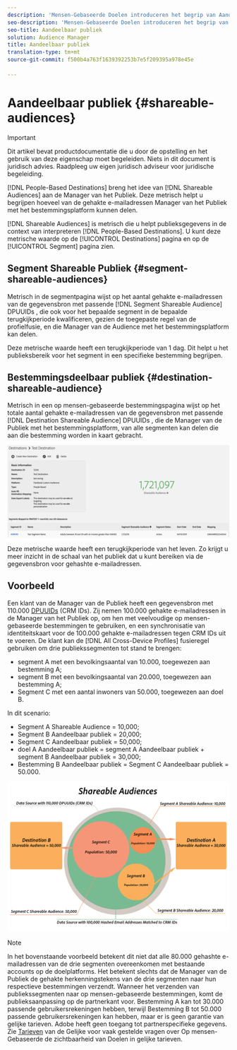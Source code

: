 ```yaml
---
description: 'Mensen-Gebaseerde Doelen introduceren het begrip van Aandeelbare Publiek aan de Manager van het Publiek. Deze metrisch helpt u begrijpen hoeveel van de gehakte e-mailadressen Manager van het Publiek met het bestemmingsplatform kunnen delen. '
seo-description: 'Mensen-Gebaseerde Doelen introduceren het begrip van Aandeelbare Publiek aan de Manager van het Publiek. Deze metrisch helpt u begrijpen hoeveel van de gehakte e-mailadressen Manager van het Publiek met het bestemmingsplatform kunnen delen. '
seo-title: Aandeelbaar publiek
solution: Audience Manager
title: Aandeelbaar publiek
translation-type: tm+mt
source-git-commit: f500b4a763f1639392253b7e5f209395a978e45e

---
```



# Aandeelbaar publiek {#shareable-audiences}

>[!IMPORTANT]
>Dit artikel bevat productdocumentatie die u door de opstelling en het gebruik van deze eigenschap moet begeleiden. Niets in dit document is juridisch advies. Raadpleeg uw eigen juridisch adviseur voor juridische begeleiding.

[!DNL People-Based Destinations] breng het idee van [!DNL Shareable Audiences] aan de Manager van het Publiek. Deze metrisch helpt u begrijpen hoeveel van de gehakte e-mailadressen Manager van het Publiek met het bestemmingsplatform kunnen delen.

[!DNL Shareable Audiences] is metrisch die u helpt publieksgegevens in de context van interpreteren [!DNL People-Based Destinations]. U kunt deze metrische waarde op de [!UICONTROL Destinations] pagina en op de [!UICONTROL Segment] pagina zien.

## Segment Shareable Publiek {#segment-shareable-audiences}

Metrisch in de segmentpagina wijst op het aantal gehakte e-mailadressen van de gegevensbron met passende [!DNL Segment Shareable Audience] DPUUIDs [](../../reference/ids-in-aam.md), die ook voor het bepaalde segment in de bepaalde terugkijkperiode kwalificeren, gezien de toegepaste regel van de profielfusie, en die Manager van de Audience met het bestemmingsplatform kan delen.

Deze metrische waarde heeft een terugkijkperiode van 1 dag. Dit helpt u het publieksbereik voor het segment in een specifieke bestemming begrijpen.

## Bestemmingsdeelbaar publiek {#destination-shareable-audience}

Metrisch in een op mensen-gebaseerde bestemmingspagina wijst op het totale aantal gehakte e-mailadressen van de gegevensbron met passende [!DNL Destination Shareable Audience] DPUUIDs [](../../reference/ids-in-aam.md), die de Manager van de Publiek met het bestemmingsplatform, van alle segmenten kan delen die aan die bestemming worden in kaart gebracht.

![deelbaar publiek](assets/dest-shareable-audiences.png)

Deze metrische waarde heeft een terugkijkperiode van het leven. Zo krijgt u meer inzicht in de schaal van het publiek dat u kunt bereiken via de gegevensbron voor gehashte e-mailadressen.

## Voorbeeld

Een klant van de Manager van de Publiek heeft een gegevensbron met 110.000 [DPUUIDs](../../reference/ids-in-aam.md) (CRM IDs). Zij nemen 100.000 gehakte e-mailadressen in de Manager van het Publiek op, om hen met veelvoudige op mensen-gebaseerde bestemmingen te gebruiken, en een synchronisatie van identiteitskaart voor de 100.000 gehakte e-mailadressen tegen CRM IDs uit te voeren. De klant kan de [!DNL All Cross-Device Profiles] fusieregel gebruiken om drie publiekssegmenten tot stand te brengen:

* segment A met een bevolkingsaantal van 10.000, toegewezen aan bestemming A;
* segment B met een bevolkingsaantal van 20.000, toegewezen aan bestemming A;
* Segment C met een aantal inwoners van 50.000, toegewezen aan doel B.

In dit scenario:

* Segment A Shareable Audience = 10,000;
* Segment B Aandeelbaar publiek = 20,000;
* Segment C Aandeelbaar publiek = 50,000;
* doel A Aandeelbaar publiek = segment A Aandeelbaar publiek + segment B Aandeelbaar publiek = 30,000;
* Bestemming B Aandeelbaar publiek = Segment C Aandeelbaar publiek = 50.000.

![deelbaar publiek-diagram](assets/shareable-audiences.png)

> [!NOTE]
>
> In het bovenstaande voorbeeld betekent dit niet dat alle 80.000 gehashte e-mailadressen van de drie segmenten overeenkomen met bestaande accounts op de doelplatforms. Het betekent slechts dat de Manager van de Publiek de gehakte herkenningstekens van de drie segmenten naar hun respectieve bestemmingen verzendt. Wanneer het verzenden van publiekssegmenten naar op mensen-gebaseerde bestemmingen, komt de publieksaanpassing op de partnerkant voor. Bestemming A kan tot 30.000 passende gebruikersrekeningen hebben, terwijl Bestemming B tot 50.000 passende gebruikersrekeningen kan hebben, maar er is geen garantie van gelijke tarieven. Adobe heeft geen toegang tot partnerspecifieke gegevens. Zie [Tarieven](../../faq/faq-people-based-destinations.md#match-rates) van de Gelijke voor vaak gestelde vragen over Op mensen-Gebaseerde de zichtbaarheid van Doelen in gelijke tarieven.
